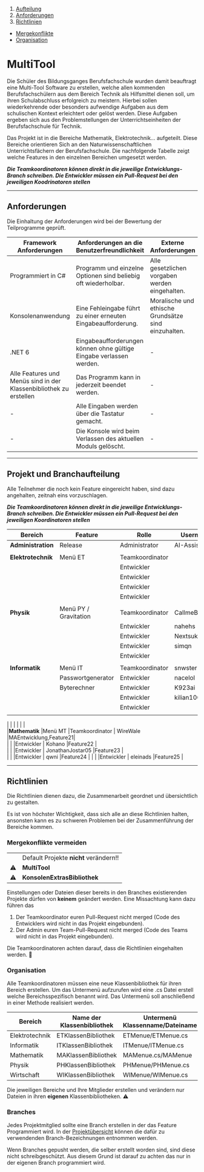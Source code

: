 1. [Aufteilung](#projekt-und-branchaufteilung)
2. [Anforderungen](#anforderungen)
3. [Richtlinien](#richtlinien)  
- [Mergekonflikte](#mergekonflikte-vermeiden)  
- [Organisation](#organisation)  


# MultiTool
Die Schüler des Bildungsganges Berufsfachschule wurden damit beauftragt eine Multi-Tool Software zu erstellen, welche allen kommenden Berufsfachschülern aus dem Bereich Technik als Hilfsmittel dienen soll, um ihren Schulabschluss erfolgreich zu meistern. Hierbei sollen wiederkehrende oder besonders aufwendige Aufgaben aus dem schulischen Kontext erleichtert oder gelöst werden. Diese Aufgaben ergeben sich aus den Problemstellungen der Unterrichtseinheiten der Berufsfachschule für Technik. 

Das Projekt ist in die Bereiche Mathematik, Elektrotechnik… aufgeteilt. Diese Bereiche orientieren Sich an den Naturwissenschaftlichen Unterrichtsfächern der Berufsfachschule. Die nachfolgende Tabelle zeigt welche Features in den einzelnen Bereichen umgesetzt werden.


***Die Teamkoordinatoren können direkt in die jeweilige Entwicklungs-Branch schreiben. Die Entwickler müssen ein Pull-Request bei den jeweiligen Koodrinatoren stellen*** 

---

## Anforderungen

Die Einhaltung der Anforderungen wird bei der Bewertung der Teilprogramme geprüft.

|Framework Anforderungen | Anforderungen an die Benutzerfreundlichkeit| Externe Anforderungen|
|----------|----------|----------|
|Programmiert in C#|Programm und einzelne Optionen sind beliebig oft wiederholbar.|Alle gesetzlichen vorgaben werden eingehalten.|
|Konsolenanwendung|Eine Fehleingabe führt zu einer erneuten Eingabeaufforderung.|Moralische und ethische Grundsätze sind einzuhalten.|
|.NET 6 |Eingabeaufforderungen können ohne gültige Eingabe verlassen werden. |-|
|Alle Features und Menüs sind in der Klassenbibliothek zu erstellen|Das Programm kann in jederzeit beendet werden.|-|
|-|Alle Eingaben werden über die Tastatur gemacht.|-|
|-|Die Konsole wird beim Verlassen des aktuellen Moduls gelöscht.|-|

---

## Projekt und Branchaufteilung

Alle Teilnehmer die noch kein Feature eingereicht haben, sind dazu angehalten, zeitnah eins vorzuschlagen. 

***Die Teamkoordinatoren können direkt in die jeweilige Entwicklungs-Branch schreiben. Die Entwickler müssen ein Pull-Request bei den jeweiligen Koordinatoren stellen*** 

| Bereich     	    | Feature 	|Rolle		        |Username	|Branch		             |
| --------------- 	| -------- 	|------		        |--------	|-----------	         |
|**Administration**	|Release    |Administrator		|   AI-Assistant  	  |Release, main         |
|		                |	          |		              |      		|		                   |		
|**Elektrotechnik**	|Menü ET    |Teamkoordinator  |         |ETEntwicklung,Feature1|
|                   |           |Entwickler       |         |Feature2              |
|                   |           |Entwickler       |         |Feature3              |
|                   |           |Entwickler       |         |Feature4              |
|                   |           |Entwickler       |         |Feature5              |
|		                |	          |              		|		      |		                   |		
|**Physik**	        |Menü PY / Gravitation 	  |Teamkoordinator  |CallmeBabygirl|PHEntwicklung	,Feature6|
|		                |           |Entwickler	      |nahehs   |Feature7              |		
|		                |	          |Entwickler	      |Nextsuki |Feature8              |
|		                |           |Entwickler	      |simqn    |Feature9              |
|		                |           |Entwickler       |         |Feature10             |		
|		                |	          |                 |         |                      |				
|**Informatik**	    |Menü IT    |Teamkoordinator  |   snwster      |ITEntwicklung,Feature11|				
|		                |Passwortgenerator	          |Entwickler       |		nacelol      |Feature12             |		
|		                |Byterechner	          |Entwickler       |   K923ai      |Feature13             |	
|		                |	          |Entwickler       |  	kilian1008      |Feature14             |			
|		                |	          |Entwickler       |         |Feature15             |			
|		                |	          |	                |		      |		                   |				

|		                |	          |	              	|		      |                        	 |					
|**Mathematik**	    |Menü MT    |Teamkoordinator  | WireWale        |MAEntwicklung,Feature21|				
|		                |           |Entwickler       | Kohano        |Feature22             |		
|		                |           |Entwickler       | JonathanJostar05        |Feature23             |		
|		                |           |Entwickler       | qwni 	      |Feature24             |
|		                |           |Entwickler	      | eleinads      	|Feature25             |


---

## Richtlinien

Die Richtlinien dienen dazu, die Zusammenarbeit geordnet und übersichtlich zu gestalten. 

Es ist von höchster Wichtigkeit, dass sich alle an diese Richtlinien halten, ansonsten kann es zu schweren Problemen bei der Zusammenführung der Bereiche kommen. 

### Mergekonflikte vermeiden

|||
| ----------- 	| ----------- 	|
|  | Default Projekte **nicht** verändern!!|
| ⚠️ |**MultiTool** |
| ⚠️  |**KonsolenExtrasBibliothek**  |

Einstellungen oder Dateien dieser bereits in den Branches existierenden Projekte dürfen von **keinem** geändert werden. Eine Missachtung kann dazu führen das 

1. Der Teamkoordinator euren Pull-Request nicht merged (Code des Entwicklers wird nicht in das Projekt eingebunden).
2. Der Admin euren Team-Pull-Request nicht merged (Code des Teams wird nicht in das Projekt eingebunden).

Die Teamkoordinatoren achten darauf, dass die Richtlinien eingehalten werden. 🦅 


### Organisation

Alle Teamkoordinatoren müssen eine neue Klassenbibliothek für ihren Bereich erstellen. Um das Untermenü aufzurufen wird eine .cs Datei erstell welche Bereichsspezifisch benannt wird. Das Untermenü soll anschließend in einer Methode realisiert werden. 

|Bereich|Name der Klassenbibliothek|Untermenü Klassenname/Dateiname|Methodenbezeichnung|
| ----------- 	| ----------- 	| ----------- 	| ----------- 	|
| Elektrotechnik | ETKlassenBibliothek|ETMenue/ETMenue.cs|ETSubMenue|
| Informatik|ITKlassenBibliothek |ITMenue/ITMenue.cs|ITSubMenue|
| Mathematik  |MAKlassenBibliothek |MAMenue.cs/MAMenue|MASubMenue|
|Physik|PHKlassenBibliothek|PHMenue/PHMenue.cs|PHSubMenue|
|Wirtschaft|WIKlassenBibliothek|WIMenue/WIMenue.cs|WISubMenue|

Die jeweiligen Bereiche und Ihre Mitglieder erstellen und verändern nur Dateien in ihren **eigenen** Klassenbibliotheken. ⚠️ 

### Branches

Jedes Projektmitglied sollte eine Branch erstellen in der das Feature Programmiert wird. In der [Projektübersicht](#projekt-und-branchaufteilung) können die dafür zu verwendenden Branch-Bezeichnungen entnommen werden. 

Wenn Branches gepusht werden, die selber erstellt worden sind, sind diese nicht schreibgeschützt. Aus diesem Grund ist darauf zu achten das nur in der eigenen Branch programmiert wird.
